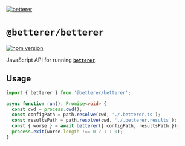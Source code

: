 [![betterer](https://github.com/phenomnomnominal/betterer/blob/master/docs/logo.png)](https://phenomnomnominal.github.io/betterer/)

# `@betterer/betterer`

[![npm version](https://img.shields.io/npm/v/@betterer/betterer.svg)](https://www.npmjs.com/package/@betterer/betterer)

JavaScript API for running [**`betterer`**](https://github.com/phenomnomnominal/betterer).

## Usage

```typescript
import { betterer } from '@betterer/betterer';

async function run(): Promise<void> {
  const cwd = process.cwd();
  const configPath = path.resolve(cwd, './.betterer.ts');
  const resultsPath = path.resolve(cwd, './.betterer.results');
  const { worse } = await betterer({ configPath, resultsPath });
  process.exit(worse.length !== 0 ? 1 : 0);
}
```

